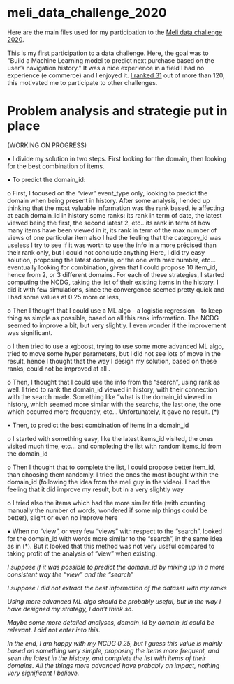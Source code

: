 # meli_data_challenge_2020

Here are the main files used for my participation to the [Meli data challenge 2020](https://ml-challenge.mercadolibre.com/). 

This is my first participation to a data challenge.  Here, the goal was to "Build a Machine Learning model to predict next purchase based on the user’s navigation history." It was a nice experience in a field I had no experience (e commerce) and I enjoyed it. [I ranked 31](https://ml-challenge.mercadolibre.com/final_results)  out of more than 120, this motivated me to participate to other challenges. 

# Problem analysis and strategie put in place

(WORKING ON PROGRESS)

•	I divide my solution in two steps. First looking for the domain, then looking for the best combination of items. 

•	To predict the domain_id:

  o	First, I focused on the “view” event_type only, looking to predict the domain when being present in history. After some analysis, I ended up thinking that the most valuable information was the rank based, ie affecting at each domain_id in history some ranks:
    	its rank in term of date, the latest viewed being the first, the second latest 2, etc…its rank in term of how many items have been viewed in it, its rank in term of the    max number of views of one particular item also 
      I had the feeling that the category_id was useless 
      I try to see if it was worth to use the info in a more précised than their rank only, but I could not conclude anything 
      Here, I did try easy solution, proposing the latest domain, or the one with max number, etc… eventually looking for combination, given that I could propose 10 item_id, hence from 2, or 3 different domains. For each of these strategies, I started computing the NCDG, taking the list of their existing items in the history. I did it with few simulations, since the convergence seemed pretty quick and I had some values at 0.25 more or less, 

  o	Then I thought that I could use a ML algo - a logistic regression - to keep thing as simple as possible, based on all this rank information. The NCDG seemed to improve a bit, but very slightly. I even wonder if the improvement was significant.

  o	I then tried to use a xgboost, trying to use some more advanced ML algo, tried to move some hyper parameters, but I did not see lots of move in the result, hence I thought that the way I design my solution, based on these ranks, could not be improved at all .

  o	Then, I thought that I could use the info from the “search”, using rank as well. I tried to rank the domain_id viewed in history, with their connection with the search made. Something like “what is the domain_id viewed in history, which seemed more similar with the searchs, the last one, the one which occurred more frequently, etc… Unfortunately, it gave no result. (*)

•	Then, to predict the best combination of items in a domain_id

  o	I started with something easy, like the latest items_id visited, the ones visited much time, etc… and completing the list with random items_id from the domain_id 

  o	Then I thought that to complete the list, I could propose better item_id, than choosing them randomly. I tried the ones the most bought within the domain_id (following the idea from the meli guy in the video). I had the feeling that it did improve my result, but in a very slightly way 

  o	I tried also the items which had the more similar title (with counting manually the number of words, wondered if some nlp things could be better), slight or even no improve here

•	When no “view”, or very few “views” with respect to the “search”, looked for the domain_id with words more similar to the “search”, in the same idea as in (*). But it looked that this method was not very useful compared to taking profit of the analysis of “view” when existing. 

*I suppose if it was possible to predict the domain_id by mixing up in a more consistent way the “view” and the “search”*

*I suppose I did not extract the best information of the dataset with my ranks*

*Using more advanced ML algo should be probably useful, but in the way I have designed my strategy, I don’t think so.* 

*Maybe some more detailed analyses, domain_id by domain_id could be relevant. I did not enter into this.*

*In the end, I am happy with my NCDG 0.25, but I guess this value is mainly based on something very simple, proposing the items more frequent, and seen the latest in the history, and complete the list with items of their domains. All the things more advanced have probably an impact, nothing very significant I believe.*
